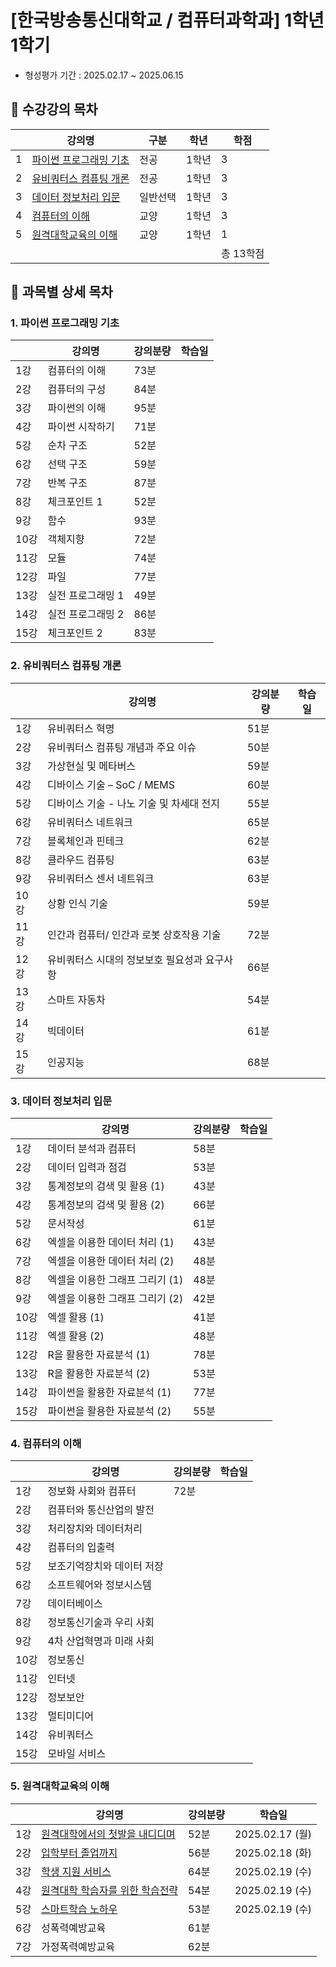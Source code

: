 # [한국방송통신대학교 / 컴퓨터과학과] 1학년 1학기

- 형성평가 기간 : 2025.02.17 ~ 2025.06.15

## 📌 수강강의 목차

|   | 강의명                             | 구분   | 학년  | 학점     |
|---|---------------------------------|------|-----|--------|
| 1 | [파이썬 프로그래밍 기초](#1-파이썬-프로그래밍-기초) | 전공   | 1학년 | 3      |
| 2 | [유비쿼터스 컴퓨팅 개론](#2-유비쿼터스-컴퓨팅-개론) | 전공   | 1학년 | 3      |
| 3 | [데이터 정보처리 입문](#3-데이터-정보처리-입문)   | 일반선택 | 1학년 | 3      |
| 4 | [컴퓨터의 이해](#4-컴퓨터의-이해)           | 교양   | 1학년 | 3      |
| 5 | [원격대학교육의 이해](#5-원격대학교육의-이해)     | 교양   | 1학년 | 1      |
|   |                                 |      |     | 총 13학점 |

## 🔎 과목별 상세 목차

### 1. 파이썬 프로그래밍 기초

|     | 강의명        | 강의분량 | 학습일 |
|-----|------------|------|-----|
| 1강  | 컴퓨터의 이해    | 73분  |     |
| 2강  | 컴퓨터의 구성    | 84분  |     |
| 3강  | 파이썬의 이해    | 95분  |     |
| 4강  | 파이썬 시작하기   | 71분  |     |
| 5강  | 순차 구조      | 52분  |     |
| 6강  | 선택 구조      | 59분  |     |
| 7강  | 반복 구조      | 87분  |     |
| 8강  | 체크포인트 1    | 52분  |     |
| 9강  | 함수         | 93분  |     |
| 10강 | 객체지향       | 72분  |     |
| 11강 | 모듈         | 74분  |     |
| 12강 | 파일         | 77분  |     |
| 13강 | 실전 프로그래밍 1 | 49분  |     |
| 14강 | 실전 프로그래밍 2 | 86분  |     |
| 15강 | 체크포인트 2    | 83분  |     |

### 2. 유비쿼터스 컴퓨팅 개론

|     | 강의명                      | 강의분량 | 학습일 |
|-----|--------------------------|------|-----|
| 1강  | 유비쿼터스 혁명                 | 51분  |     |
| 2강  | 유비쿼터스 컴퓨팅 개념과 주요 이슈      | 50분  |     |
| 3강  | 가상현실 및 메타버스              | 59분  |     |
| 4강  | 디바이스 기술 – SoC / MEMS     | 60분  |     |
| 5강  | 디바이스 기술 - 나노 기술 및 차세대 전지 | 55분  |     |
| 6강  | 유비쿼터스 네트워크               | 65분  |     |
| 7강  | 블록체인과 핀테크                | 62분  |     |
| 8강  | 클라우드 컴퓨팅                 | 63분  |     |
| 9강  | 유비쿼터스 센서 네트워크            | 63분  |     |
| 10강 | 상황 인식 기술                 | 59분  |     |
| 11강 | 인간과 컴퓨터/ 인간과 로봇 상호작용 기술  | 72분  |     |
| 12강 | 유비쿼터스 시대의 정보보호 필요성과 요구사항 | 66분  |     |
| 13강 | 스마트 자동차                  | 54분  |     |
| 14강 | 빅데이터                     | 61분  |     |
| 15강 | 인공지능                     | 68분  |     |

### 3. 데이터 정보처리 입문

|     | 강의명                 | 강의분량 | 학습일 |
|-----|---------------------|------|-----|
| 1강  | 데이터 분석과 컴퓨터         | 58분  |     |
| 2강  | 데이터 입력과 점검          | 53분  |     |
| 3강  | 통계정보의 검색 및 활용 (1)   | 43분  |     |
| 4강  | 통계정보의 검색 및 활용 (2)   | 66분  |     |
| 5강  | 문서작성                | 61분  |     |
| 6강  | 엑셀을 이용한 데이터 처리 (1)  | 43분  |     |
| 7강  | 엑셀을 이용한 데이터 처리 (2)  | 48분  |     |
| 8강  | 엑셀을 이용한 그래프 그리기 (1) | 48분  |     |
| 9강  | 엑셀을 이용한 그래프 그리기 (2) | 42분  |     |
| 10강 | 엑셀 활용 (1)           | 41분  |     |
| 11강 | 엑셀 활용 (2)           | 48분  |     |
| 12강 | R을 활용한 자료분석 (1)     | 78분  |     |
| 13강 | R을 활용한 자료분석 (2)     | 53분  |     |
| 14강 | 파이썬을 활용한 자료분석 (1)   | 77분  |     |
| 15강 | 파이썬을 활용한 자료분석 (2)   | 55분  |     |

### 4. 컴퓨터의 이해

|     | 강의명            | 강의분량 | 학습일 |
|-----|----------------|------|-----|
| 1강  | 정보화 사회와 컴퓨터    | 72분  |     |
| 2강  | 컴퓨터와 통신산업의 발전  |      |     |
| 3강  | 처리장치와 데이터처리    |      |     |
| 4강  | 컴퓨터의 입출력       |      |     |
| 5강  | 보조기억장치와 데이터 저장 |      |     |
| 6강  | 소프트웨어와 정보시스템   |      |     |
| 7강  | 데이터베이스         |      |     |
| 8강  | 정보통신기술과 우리 사회  |      |     |
| 9강  | 4차 산업혁명과 미래 사회 |      |     |
| 10강 | 정보통신           |      |     |
| 11강 | 인터넷            |      |     |
| 12강 | 정보보안           |      |     |
| 13강 | 멀티미디어          |      |     |
| 14강 | 유비쿼터스          |      |     |
| 15강 | 모바일 서비스        |      |     |

### 5. 원격대학교육의 이해

|    | 강의명                               | 강의분량 | 학습일            |
|----|-----------------------------------|------|----------------|
| 1강 | [원격대학에서의 첫발을 내디디며](intro/s01.md)  | 52분  | 2025.02.17 (월) |
| 2강 | [입학부터 졸업까지](intro/s02.md)         | 56분  | 2025.02.18 (화) |
| 3강 | [학생 지원 서비스](intro/s03.md)         | 64분  | 2025.02.19 (수) |
| 4강 | [원격대학 학습자를 위한 학습전략](intro/s04.md) | 54분  | 2025.02.19 (수) |
| 5강 | [스마트학습 노하우](intro/s05.md)         | 53분  | 2025.02.19 (수) |
| 6강 | 성폭력예방교육                           | 61분  |                |
| 7강 | 가정폭력예방교육                          | 62분  |                |

